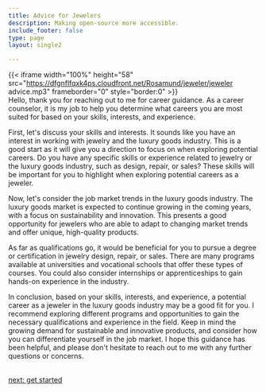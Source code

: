 ```yaml
---
title: Advice for Jewelers
description: Making open-source more accessible.
include_footer: false
type: page
layout: single2

---
```


{{< iframe width="100%" height="58" src="https://dfgnflfqxk4ps.cloudfront.net/Rosamund/jeweler/jeweler advice.mp3" frameborder="0" style="border:0" >}}<br>
Hello, thank you for reaching out to me for career guidance. As a career counselor, it is my job to help you determine what careers you are most suited for based on your skills, interests, and experience.

First, let's discuss your skills and interests. It sounds like you have an interest in working with jewelry and the luxury goods industry. This is a good start as it will give you a direction to focus on when exploring potential careers. Do you have any specific skills or experience related to jewelry or the luxury goods industry, such as design, repair, or sales? These skills will be important for you to highlight when exploring potential careers as a jeweler.

Now, let's consider the job market trends in the luxury goods industry. The luxury goods market is expected to continue growing in the coming years, with a focus on sustainability and innovation. This presents a good opportunity for jewelers who are able to adapt to changing market trends and offer unique, high-quality products.

As far as qualifications go, it would be beneficial for you to pursue a degree or certification in jewelry design, repair, or sales. There are many programs available at universities and vocational schools that offer these types of courses. You could also consider internships or apprenticeships to gain hands-on experience in the industry.

In conclusion, based on your skills, interests, and experience, a potential career as a jeweler in the luxury goods industry may be a good fit for you. I recommend exploring different programs and opportunities to gain the necessary qualifications and experience in the field. Keep in mind the growing demand for sustainable and innovative products, and consider how you can differentiate yourself in the job market. I hope this guidance has been helpful, and please don't hesitate to reach out to me with any further questions or concerns.

<br>
<a href="https://insights.workdojos.com/jeweler/start">next: get started</a>
</p>